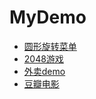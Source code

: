 # MyDemo

- [圆形旋转菜单](https://github.com/755966092/MyDemo/tree/master/roundMenu)
- [2048游戏](https://github.com/755966092/MyDemo/tree/master/wxapp-2048-master)
- [外卖demo](https://github.com/755966092/MyDemo/tree/master/Takeaway)
- [豆瓣电影](https://github.com/755966092/MyDemo/tree/master/dbmove)